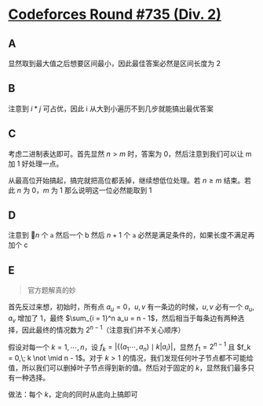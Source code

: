 # [Codeforces Round #735 (Div. 2)](https://codeforces.com/contest/1554)

## A

显然取到最大值之后想要区间最小，因此最佳答案必然是区间长度为 2

## B

注意到 $i * j$ 可占优，因此 i 从大到小遍历不到几步就能搞出最优答案

## C

考虑二进制表达即可。首先显然 $n > m$ 时，答案为 0，然后注意到我们可以让 m 加 1 好处理一点。

从最高位开始搞起，搞完就把高位都丢掉，继续想低位处理。若 $n \geq m$ 结束。若此 $n$ 为 0，$m$ 为 1 那么说明这一位必然能取到 1


## D

注意到 $n$ 个 `a` 然后一个 b 然后 $n + 1$ 个 `a` 必然是满足条件的，如果长度不满足再加个 c

## E

> 官方题解真的妙

首先反过来想，初始时，所有点 $a_u = 0$，$u, v$ 有一条边的时候，$u, v$ 必有一个 $a_u, a_v$ 增加了 1，最终 $\sum_{i = 1}^n a_u = n - 1$，然后相当于每条边有两种选择，因此最终的情况数为 $2^{n - 1}$（注意我们并不关心顺序）

假设对每一个 $k = 1, \cdots, n$，设 $f_k = |\{ (a_1 \cdots, a_n) \mid k | a_i \}|$，显然 $f_1 = 2^{n - 1}$ 且 $f_k = 0,\; k \not \mid n - 1$。对于 $k > 1$ 的情况，我们发现任何叶子节点都不可能给值，所以我们可以删掉叶子节点得到新的值。然后对于固定的 $k$，显然我们最多只有一种选择。

做法：每个 $k$，定向的同时从底向上搞即可
